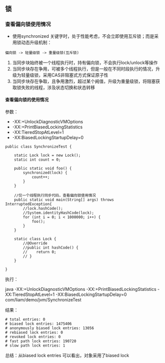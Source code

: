 ## 锁

### 查看偏向锁使用情况

* 使用synchronized 关键字时，处于性能考虑，不会立即使用互斥锁；而是采用锁动态升级机制：

```
偏向锁 -> 轻量级锁 -> 重量级锁(互斥锁)

```

1. 当同步块始终被一个线程执行时，持有偏向锁，不会执行lock/unlock等操作
2. 当同步块存在争用，可被多个线程执行，但是一般在不同时段执行的情况，升级为轻量级锁，采用CAS非阻塞式方式保证原子性
3. 当同步块存在争取，且争用激烈，超过某个阙值，升级为重量级锁，将阻塞获取锁失败的线程，涉及状态切换和状态转移


#### 查看偏向锁的使用情况

参数：

* -XX:+UnlockDiagnosticVMOptions
* -XX:+PrintBiasedLockingStatistics
* -XX:TieredStopAtLevel=1
* -XX:BiasedLockingStartupDelay=0

```
public class SynchronizeTest {

    static Lock lock = new Lock();
    static int count = 0;

    public static void foo() {
        synchronized(lock) {
            count++;
        }
    }

    //仅一个线程执行同步代码，查看偏向锁使用情况
    public static void main(String[] args) throws InterruptedException{
        //lock.hashCode();
        //System.identityHashCode(lock);
        for (int i = 0; i < 1000000; i++) {
            foo();
        }
    }

    static class Lock {
        //@Override
        //public int hashCode() {
        //    return 0;
        // }
    }

}

```

执行：

java -XX:+UnlockDiagnosticVMOptions -XX:+PrintBiasedLockingStatistics -XX:TieredStopAtLevel=1 -XX:BiasedLockingStartupDelay=0 com/liam/demo/jvm/SynchronizeTest

结果：

```
# total entries: 0
# biased lock entries: 1475406
# anonymously biased lock entries: 13056
# rebiased lock entries: 0
# revoked lock entries: 0
# fast path lock entries: 190720
# slow path lock entries: 1

```

总结：从biased lock entries 可以看出，对象采用了biased lock
